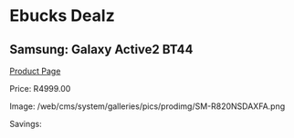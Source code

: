 
# Ebucks Dealz
## Samsung: Galaxy Active2 BT44
[Product Page](https://www.ebucks.com/web/shop/productSelected.do?prodId=1066497078&catId=842825135)

Price: R4999.00

Image: /web/cms/system/galleries/pics/prodimg/SM-R820NSDAXFA.png

Savings: 


	